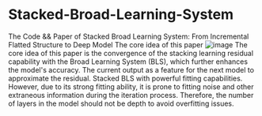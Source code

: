 # Stacked-Broad-Learning-System
The Code &amp;&amp; Paper of Stacked Broad Learning System: From Incremental Flatted Structure to Deep Model 
The core idea of this paper
![image](https://github.com/ssvart/Stacked-Broad-Learning-System/assets/67157248/5da432d6-8aa9-4882-8cd9-64c6817418c4)
The core idea of this paper is the convergence of the stacking learning residual capability with the Broad Learning System (BLS), which further enhances the model's accuracy.
The current output as a feature for the next model to approximate the residual.
Stacked BLS with powerful fitting capabilities. However, due to its strong fitting ability, it is prone to fitting noise and other extraneous information during the iteration process. Therefore, the number of layers in the model should not be depth to avoid overfitting issues.
